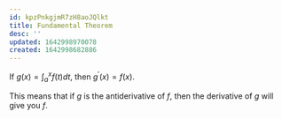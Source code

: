 ```yaml
---
id: kpzPnkgjmR7zH8aoJQlkt
title: Fundamental Theorem
desc: ''
updated: 1642998970078
created: 1642998682886
---
```


If $g(x)=\int_a^x{f(t)}{dt}$, then $g^{\prime}(x)=f(x)$.

This means that if $g$ is the antiderivative of $f$, then the derivative of $g$ will give you $f$.
